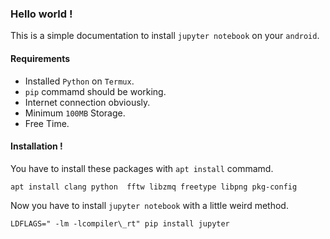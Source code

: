 ### Hello world !
This is a simple documentation to install `jupyter notebook` on your `android`.

#### Requirements
* Installed `Python` on `Termux`.
* `pip` commamd should be working.
* Internet connection obviously.
* Minimum `100MB` Storage.
* Free Time.

#### Installation !
You have to install these packages with `apt install` commamd.
```shell
apt install clang python  fftw libzmq freetype libpng pkg-config
```
Now you have to install `jupyter notebook` with a little weird method.
```shell
LDFLAGS=" -lm -lcompiler\_rt" pip install jupyter
```
